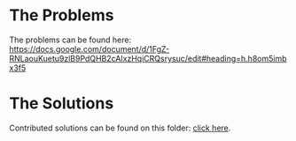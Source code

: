 
The Problems
============
The problems can be found here: https://docs.google.com/document/d/1FgZ-RNLaouKuetu9zlB9PdQHB2cAIxzHqiCRQsrysuc/edit#heading=h.h8om5imbx3f5

The Solutions
=============
Contributed solutions can be found on this folder: [click here](/solutions/2019-nov-25).
